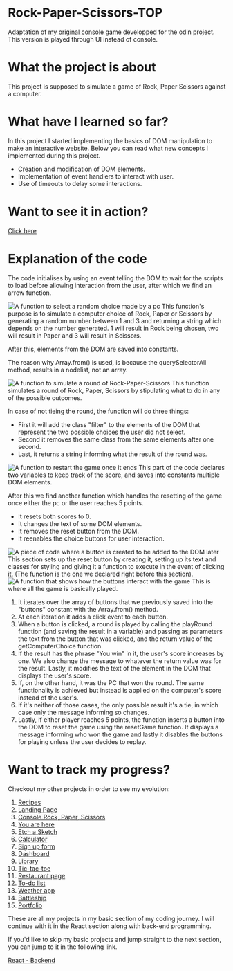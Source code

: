 # Rock-Paper-Scissors-TOP

Adaptation of <a href="https://github.com/hroglardev/Rock-Paper-Scissors-TOP-Console" target="_blank">my original console game</a> developped for the odin project. This version is played through UI instead of console.

# What the project is about

This project is supposed to simulate a game of Rock, Paper Scissors against a computer.

# What have I learned so far?

In this project I started implementing the basics of DOM manipulation to make an interactive website.
Below you can read what new concepts I implemented during this project.

<ul>
  <li>Creation and modification of DOM elements.</li>
  <li>Implementation of event handlers to interact with user. </li>
  <li>Use of timeouts to delay some interactions.</li>
</ul>

# Want to see it in action?

<a href="https://hroglardev.github.io/Rock-Paper-Scissors-TOP/" target="_blank">Click here</a>

# Explanation of the code

The code initialises by using an event telling the DOM to wait for the scripts to load before allowing interaction from the user, after which we find an arrow function.

<img src="./docs-images/Computer-choice-function.JPG" alt="A function to select a random choice made by a pc">
This function's purpose is to simulate a computer choice of Rock, Paper or Scissors by generating a random number between 1 and 3 and returning a string which depends on the number generated.
1 will result in Rock being chosen, two will result in Paper and 3 will result in Scissors.

After this, elements from the DOM are saved into constants.

The reason why Array.from() is used, is because the querySelectorAll method, results in a nodelist, not an array.

<img src="./docs-images/Play-round-1.JPG" alt="A function to simulate a round of Rock-Paper-Scissors">
This function simulates a round of Rock, Paper, Scissors by stipulating what to do in any of the possible outcomes.

In case of not tieing the round, the function will do three things:

<ul>
  <li>First it will add the class "filter" to the elements of the DOM that represent the two possible choices the user did not select.</li>
  <li>Second it removes the same class from the same elements after one second.</li>
  <li>Last, it returns a string informing what the result of the round was.</li>
</ul>

<img src="./docs-images/Reset-game.JPG" alt="A function to restart the game once it ends">
This part of the code declares two variables to keep track of the score, and saves into constants multiple DOM elements.

After this we find another function which handles the resetting of the game once either the pc or the user reaches 5 points.

<ul>
  <li>It resets both scores to 0.</li>
  <li>It changes the text of some DOM elements.</li>
  <li>It removes the reset button from the DOM.</li>
  <li>It reenables the choice buttons for user interaction.</li>
</ul>

<img src="./docs-images/Reset-button.JPG" alt="A piece of code where a button is created to be added to the DOM later">
This section sets up the reset button by creating it, setting up its text and classes for styling and giving it a function to execute in the event of clicking it. (The function is the one we declared right before this section).

<img src="./docs-images/Button-functionality.JPG" alt="A function that shows how the buttons interact with the game">
This is where all the game is basically played.

<ol>
  <li>It iterates over the array of buttons that we previously saved into the "buttons" constant with the Array.from() method.</li>
  <li>At each iteration it adds a click event to each button.</li>
  <li>When a button is clicked, a round is played by calling the playRound function (and saving the result in a variable) and passing as parameters the text from the button that was clicked, and the return value of the getComputerChoice function.</li>
  <li>If the result has the phrase "You win" in it, the user's score increases by one. We also change the message to whatever the return value was for the result. Lastly, it modifies the text of the element in the DOM that displays the user's score.</li>
  <li>If, on the other hand, it was the PC that won the round. The same functionality is achieved but instead is applied on the computer's score instead of the user's.</li>
  <li>If it's neither of those cases, the only possible result it's a tie, in which case only the message informing so changes.</li>
  <li>Lastly, if either player reaches 5 points, the function inserts a button into the DOM to reset the game using the resetGame function. It displays a message informing who won the game and lastly it disables the buttons for playing unless the user decides to replay.</li>
</ol>

# Want to track my progress?

Checkout my other projects in order to see my evolution:

<ol>
  <li><a href="https://github.com/hroglardev/odin-recipes" target="_blank">Recipes</a></li>
  <li><a href="https://github.com/hroglardev/Odin-landing-page" target="_blank">Landing Page</a></li>
  <li><a href="https://github.com/hroglardev/Rock-Paper-Scissors-TOP-Console" target="_blank">Console Rock, Paper, Scissors</a></li>
  <li><a href="https://github.com/hroglardev/Rock-Paper-Scissors-TOP" target="_blank">You are here</a></li>
  <li><a href="https://github.com/hroglardev/Etch-a-Sketch" target="_blank">Etch a Sketch</a></li>
  <li><a href="https://github.com/hroglardev/Calculator" target="_blank">Calculator</a></li>
  <li><a href="https://github.com/hroglardev/Sign-up-form-TOP" target="_blank">Sign up form</a></li>
  <li><a href="https://github.com/hroglardev/Dashboard" target="_blank">Dashboard</a></li>
  <li><a href="https://github.com/hroglardev/Library" target="_blank">Library</a></li>
  <li><a href="https://github.com/hroglardev/Tic-tac-toe" target="_blank">Tic-tac-toe</a></li>
  <li><a href="https://github.com/hroglardev/Restaurant-page" target="_blank">Restaurant page</a></li>
  <li><a href="https://github.com/hroglardev/To-do-list-js" target="_blank">To-do list</a></li>
  <li><a href="https://github.com/hroglardev/Weather-app" target="_blank">Weather app</a></li>
  <li><a href="https://github.com/hroglardev/Battleship" target="_blank">Battleship</a></li>
  <li><a href="https://github.com/hroglardev/Lucas-Cubile" target="_blank">Portfolio</a></li>
</ol>

These are all my projects in my basic section of my coding journey. I will continue with it in the React section along with back-end programming.

If you'd like to skip my basic projects and jump straight to the next section, you can jump to it in the following link.

<a href="https://github.com/hroglardev/CV-creator" target="_blank">React - Backend</a>
